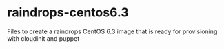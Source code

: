 raindrops-centos6.3
===================

Files to create a raindrops CentOS 6.3 image that is ready for provisioning with cloudinit and puppet
